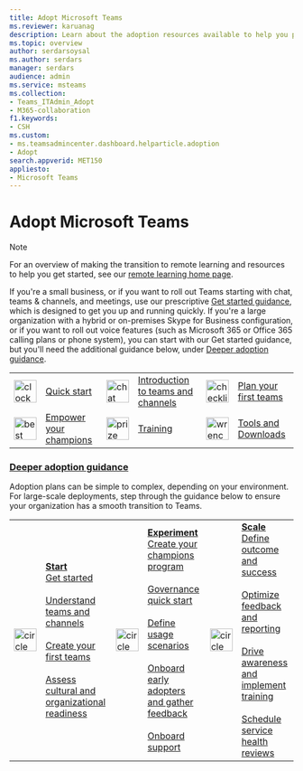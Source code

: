 ```yaml
---
title: Adopt Microsoft Teams
ms.reviewer: karuanag
description: Learn about the adoption resources available to help you plan and deploy Microsoft Teams in your organization.
ms.topic: overview
author: serdarsoysal
ms.author: serdars
manager: serdars
audience: admin 
ms.service: msteams
ms.collection: 
- Teams_ITAdmin_Adopt
- M365-collaboration
f1.keywords:
- CSH
ms.custom:
- ms.teamsadmincenter.dashboard.helparticle.adoption
- Adopt
search.appverid: MET150
appliesto: 
- Microsoft Teams
---
```

# Adopt Microsoft Teams

> [!NOTE]
> For an overview of making the transition to remote learning and resources to help you get started, see our [remote learning home page](https://www.microsoft.com/education/remote-learning).

If you're a small business, or if you want to roll out Teams starting with chat, teams & channels, and meetings, use our prescriptive [Get started guidance](get-started-with-teams-quick-start.md), which is designed to get you up and running quickly. If you're a large organization with a hybrid or on-premises Skype for Business configuration, or if you want to roll out voice features (such as Microsoft 365 or Office 365 calling plans or phone system), you can start with our Get started guidance, but you'll need the additional guidance below, under [Deeper adoption guidance](#deeper-adoption-guidance).

|               |               |               |               |               |               |
| :-------------| :-------------| :-------------| :-------------| :-------------| :-------------|
| <img src="https://docs.microsoft.com/office/media/icons/clock-teams.svg" alt="clock" width="40 px" height="40 px"> | [Quick start](/MicrosoftTeams/teams-adoption-quick-start-checklist) | <img src="https://docs.microsoft.com/office/media/icons/chat.svg" alt="chat bubbles" width="40 px" height="40 px"> | [Introduction to teams and channels](/MicrosoftTeams/teams-adoption-understand-teams-and-channels) | <img src="https://docs.microsoft.com/office/media/icons/task-checklist-planning-teams.svg" alt="checklist" width="40 px" height="40 px"> | [Plan your first teams](/MicrosoftTeams/teams-adoption-your-first-teams) |
| <img src="https://docs.microsoft.com//office/media/icons/best-practices-teams.svg" alt="best practices" width="40 px" height="40 px"> | [Empower your champions](/MicrosoftTeams/teams-adoption-create-champions-program) | <img src="https://docs.microsoft.com/office/media/icons/education-tutorial-teams.svg" alt="prize ribbon" width="40 px" height="40 px"> | [Training](https://docs.microsoft.com/MicrosoftTeams/training-microsoft-teams-landing-page) | <img src="https://docs.microsoft.com/office/media/icons/toolbox.svg" alt="wrench" width="40 px" height="40 px"> | [Tools and Downloads](/microsoftteams/adopt-tools-and-downloads) |

### [Deeper adoption guidance](#deeper-adoption-guidance)

Adoption plans can be simple to complex, depending on your environment. For large-scale deployments, step through the guidance below to ensure your organization has a smooth transition to Teams.

|               |               |               |               |               |               |
| :-------------| :-------------| :-------------| :-------------| :-------------| :-------------|
| <img src="https://docs.microsoft.com/office/media/icons/circle-number-1-teams.svg" alt="circle number one" width="40 px" height="40 px"> | **[Start](/MicrosoftTeams/teams-adoption-phase1)** <br/> [Get started](/MicrosoftTeams/teams-adoption-get-started) <br/><br/> [Understand teams and channels](/MicrosoftTeams/teams-adoption-understand-teams-and-channels) <br/><br/> [Create your first teams](/MicrosoftTeams/teams-adoption-your-first-teams) <br/><br/> [Assess cultural and organizational readiness](/MicrosoftTeams/teams-adoption-assess-readiness) | <img src="https://docs.microsoft.com/office/media/icons/circle-number-2-teams.svg" alt="circle number 2" width="40 px" height="40 px"> | **[Experiment](/MicrosoftTeams/teams-adoption-phase2-experiment)** <br/> [Create your champions program](/MicrosoftTeams/teams-adoption-create-champions-program) <br/><br/> [Governance quick start](/MicrosoftTeams/teams-adoption-governance-quick-start)<br/><br/> [Define usage scenarios](/MicrosoftTeams/teams-adoption-define-usage-scenarios) <br/><br/> [Onboard early adopters and gather feedback](/MicrosoftTeams/teams-adoption-onboard-early-adopters) <br/><br/> [Onboard support](/MicrosoftTeams/teams-adoption-onboard-support) | <img src="https://docs.microsoft.com/office/media/icons/circle-number-3-teams.svg" alt="circle number 3" width="40 px" height="40 px"> | **[Scale](/MicrosoftTeams/teams-adoption-phase3-enable)** <br/> [Define outcome and success](/MicrosoftTeams/teams-adoption-define-outcomes) <br/><br/> [Optimize feedback and reporting](/MicrosoftTeams/teams-adoption-optimize-feedback-and-reporting) <br/><br/> [Drive awareness and implement training](/MicrosoftTeams/teams-adoption-drive-awareness) <br/><br/> [Schedule service health reviews](/MicrosoftTeams/teams-adoption-schedule-service-health-reviews) |
